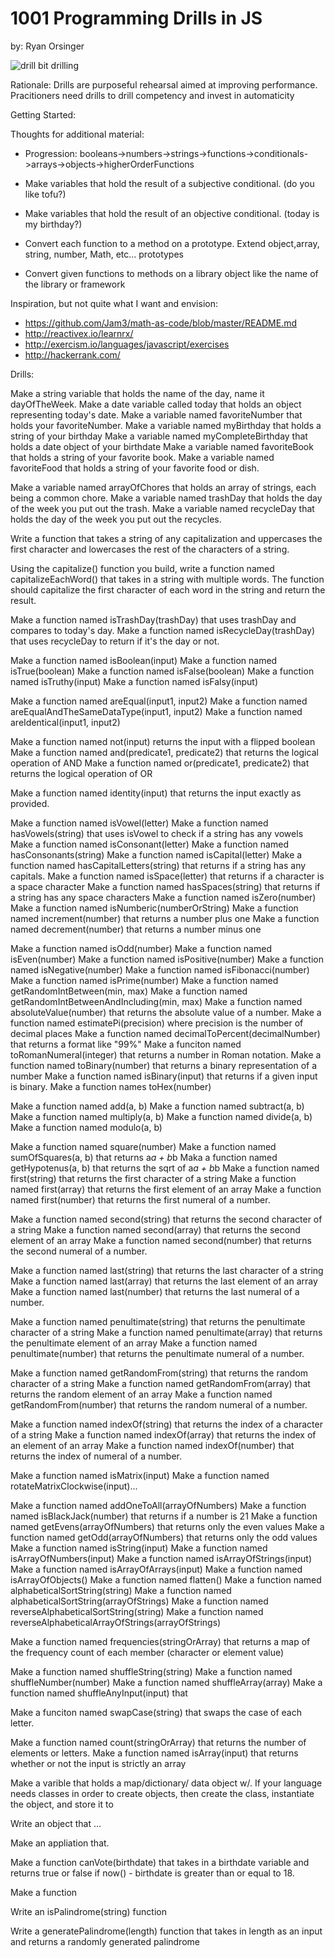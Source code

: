 # 1001 Programming Drills in JS

by: Ryan Orsinger

<img src="https://media.giphy.com/media/tw0OQHVWHVrSo/giphy.gif" alt="drill bit drilling">

Rationale:
Drills are purposeful rehearsal aimed at improving performance. Pracitioners need drills to drill competency and invest in automaticity

Getting Started:

Thoughts for additional material:
- Progression: booleans->numbers->strings->functions->conditionals->arrays->objects->higherOrderFunctions
- Make variables that hold the result of a subjective conditional. (do you like tofu?)
- Make variables that hold the result of an objective conditional. (today is my birthday?)

- Convert each function to a method on a prototype. Extend object,array, string, number, Math, etc... prototypes

- Convert given functions to methods on a library object like the name of the library or framework

Inspiration, but not quite what I want and envision:
- https://github.com/Jam3/math-as-code/blob/master/README.md
- http://reactivex.io/learnrx/
- http://exercism.io/languages/javascript/exercises
- http://hackerrank.com/

Drills:

Make a string variable that holds the name of the day, name it dayOfTheWeek.
Make a date variable called today that holds an object representing today's date.
Make a variable named favoriteNumber that holds your favoriteNumber.
Make a variable named myBirthday that holds a string of your birthday
Make a variable named myCompleteBirthday that holds a date object of your birthdate
Make a variable named favoriteBook that holds a string of your favorite book.
Make a variable named favoriteFood that holds a string of your favorite food or dish.

Make a variable named arrayOfChores that holds an array of strings, each being a common chore.
Make a variable named trashDay that holds the day of the week you put out the trash.
Make a variable named recycleDay that holds the day of the week you put out the recycles.

Write a function that takes a string of any capitalization and uppercases the first character and lowercases the rest of the characters of a string.

Using the capitalize() function you build, write a function named capitalizeEachWord() that takes in a string with multiple words. The function should capitalize the first character of each word in the string and return the result.

Make a function named isTrashDay(trashDay) that uses trashDay and compares to today's day.
Make a function named isRecycleDay(trashDay) that uses recycleDay to return if it's the day or not.

Make a function named isBoolean(input)
Make a function named isTrue(boolean)
Make a function named isFalse(boolean)
Make a function named isTruthy(input)
Make a function named isFalsy(input)

Make a function named areEqual(input1, input2)
Make a function named areEqualAndTheSameDataType(input1, input2)
Make a function named areIdentical(input1, input2)

Make a function named not(input) returns the input with a flipped boolean
Make a function named and(predicate1, predicate2) that returns the logical operation of AND
Make a function named or(predicate1, predicate2) that returns the logical operation of OR

Make a function named identity(input) that returns the input exactly as provided.

Make a function named isVowel(letter)
Make a function named hasVowels(string) that uses isVowel to check if a string has any vowels
Make a function named isConsonant(letter)
Make a function named hasConsonants(string)
Make a function named isCapital(letter)
Make a function named hasCapitalLetters(string) that returns if a string has any capitals.
Make a function named isSpace(letter) that returns if a character is a space character
Make a function named hasSpaces(string) that returns if a string has any space characters
Make a function named isZero(number)
Make a function named isNumberic(numberOrString)
Make a function named increment(number) that returns a number plus one
Make a function named decrement(number) that returns a number minus one

Make a function named isOdd(number)
Make a function named isEven(number)
Make a function named isPositive(number)
Make a function named isNegative(number)
Make a function named isFibonacci(number)
Make a function named isPrime(number)
Make a function named getRandomIntBetween(min, max)
Make a function named getRandomIntBetweenAndIncluding(min, max)
Make a function named absoluteValue(number) that returns the absolute value of a number.
Make a function named estimatePi(precision) where precision is the number of decimal places 
Make a function named decimalToPercent(decimalNumber) that returns a format like "99%"
Make a funciton named toRomanNumeral(integer) that returns a number in Roman notation.
Make a function named toBinary(number) that returns a binary representation of a number
Make a function named isBinary(input) that returns if a given input is binary.
Make a function names toHex(number)

Make a function named add(a, b)
Make a function named subtract(a, b)
Make a function named multiply(a, b)
Make a function named divide(a, b)
Make a function named modulo(a, b)

Make a function named square(number)
Make a function named sumOfSquares(a, b) that returns a*a + b*b
Maka a function named getHypotenus(a, b) that returns the sqrt of a*a + b*b
Make a function named first(string) that returns the first character of a string
Make a function named first(array) that returns the first element of an array
Make a function named first(number) that returns the first numeral of a number.

Make a function named second(string) that returns the second character of a string
Make a function named second(array) that returns the second element of an array
Make a function named second(number) that returns the second numeral of a number.

Make a function named last(string) that returns the last character of a string
Make a function named last(array) that returns the last element of an array
Make a function named last(number) that returns the last numeral of a number.

Make a function named penultimate(string) that returns the penultimate character of a string
Make a function named penultimate(array) that returns the penultimate element of an array
Make a function named penultimate(number) that returns the penultimate numeral of a number.

Make a function named getRandomFrom(string) that returns the random character of a string
Make a function named getRandomFrom(array) that returns the random element of an array
Make a function named getRandomFrom(number) that returns the random numeral of a number.

Make a function named indexOf(string) that returns the index of a character of a string
Make a function named indexOf(array) that returns the index of an element of an array
Make a function named indexOf(number) that returns the index of numeral of a number.

Make a function named isMatrix(input)
Make a function named rotateMatrixClockwise(input)...

Make a function named addOneToAll(arrayOfNumbers)
Make a function named isBlackJack(number) that returns if a number is 21
Make a function named getEvens(arrayOfNumbers) that returns only the even values
Make a function named getOdd(arrayOfNumbers) that returns only the odd values
Make a function named isString(input)
Make a function named isArrayOfNumbers(input)
Make a function named isArrayOfStrings(input)
Make a function named isArrayOfArrays(input)
Make a function named isArrayOfObjects()
Make a function named flatten()
Make a function named alphabeticalSortString(string)
Make a function named alphabeticalSortString(arrayOfStrings)
Make a function named reverseAlphabeticalSortString(string)
Make a function named reverseAlphabeticalArrayOfStrings(arrayOfStrings)

Make a function named frequencies(stringOrArray) that returns a map of the frequency count of each member (character or element value)

Make a function named shuffleString(string)
Make a function named shuffleNumber(number)
Make a function named shuffleArray(array)
Make a function named shuffleAnyInput(input) that 

Make a funciton named swapCase(string) that swaps the case of each letter.

Make a function named count(stringOrArray) that returns the number of elements or letters.
Make a function named isArray(input) that returns whether or not the input is strictly an array


Make a varible that holds a map/dictionary/ data object w/. If your language needs classes in order to create objects, then create the class, instantiate the object, and store it to

Write an object that ...

Make an appliation that.

Make a function canVote(birthdate) that takes in a birthdate variable and returns true or false if now() - birthdate is greater than or equal to 18.

Make a function

Write an isPalindrome(string) function

Write a generatePalindrome(length) function that takes in length as an input and returns a randomly generated palindrome

